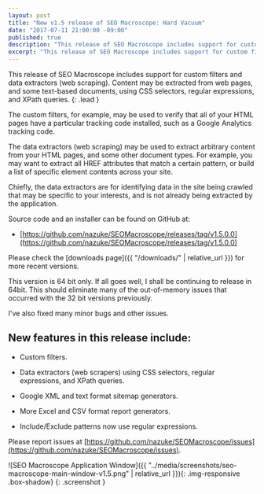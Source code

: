 ```yaml
---
layout: post
title: "New v1.5 release of SEO Macroscope: Hard Vacuum"
date: "2017-07-11 21:00:00 -09:00"
published: true
description: "This release of SEO Macroscope includes support for custom filters and data extractors (web scraping)."
excerpt: "This release of SEO Macroscope includes support for custom filters and data extractors (web scraping)."
---
```


This release of SEO Macroscope includes support for custom filters and data extractors (web scraping). Content may be extracted from web pages, and some text-based documents, using CSS selectors, regular expressions, and XPath queries.
{: .lead }

The custom filters, for example, may be used to verify that all of your HTML pages have a particular tracking code installed, such as a Google Analytics tracking code.

The data extractors (web scraping) may be used to extract arbitrary content from your HTML pages, and some other document types. For example, you may want to extract all HREF attributes that match a certain pattern, or build a list of specific element contents across your site.

Chiefly, the data extractors are for identifying data in the site being crawled that may be specific to your interests, and is not already being extracted by the application.

Source code and an installer can be found on GitHub at:

* [https://github.com/nazuke/SEOMacroscope/releases/tag/v1.5.0.0](https://github.com/nazuke/SEOMacroscope/releases/tag/v1.5.0.0)

Please check the [downloads page]({{ "/downloads/" | relative_url }}) for more recent versions.

This version is 64 bit only. If all goes well, I shall be continuing to release in 64bit. This should eliminate many of the out-of-memory issues that occurred with the 32 bit versions previously.

I've also fixed many minor bugs and other issues.

## New features in this release include:

* Custom filters.

* Data extractors (web scrapers) using CSS selectors, regular expressions, and XPath queries.

* Google XML and text format sitemap generators.

* More Excel and CSV format report generators.

* Include/Exclude patterns now use regular expressions.

Please report issues at [https://github.com/nazuke/SEOMacroscope/issues](https://github.com/nazuke/SEOMacroscope/issues).

![SEO Macroscope Application Window]({{ "../media/screenshots/seo-macroscope-main-window-v1.5.png" | relative_url }}){: .img-responsive .box-shadow}
{: .screenshot }
